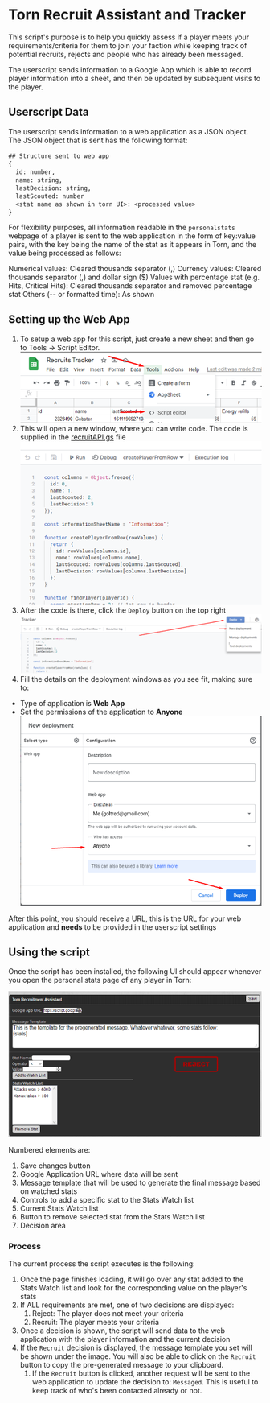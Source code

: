 # Torn Recruit Assistant and Tracker

This script's purpose is to help you quickly assess if a player meets your requirements/criteria for them to join your
faction while keeping track of potential recruits, rejects and people who has already been messaged.

The userscript sends information to a Google App which is able to record player information into a sheet, and then be 
updated by subsequent visits to the player.

## Userscript Data

The userscript sends information to a web application as a JSON object. The JSON object that is sent has the following format:
```
## Structure sent to web app
{
  id: number,
  name: string,
  lastDecision: string,
  lastScouted: number
  <stat name as shown in torn UI>: <processed value>
}
```

For flexibility purposes, all information readable in the `personalstats` webpage of a player is sent to the web application
in the form of key:value pairs, with the key being the name of the stat as it appears in Torn, and the value being processed as follows:

Numerical values: Cleared thousands separator (,)
Currency values: Cleared thousands separator (,) and dollar sign ($)
Values with percentage stat (e.g. Hits, Critical Hits): Cleared thousands separator and removed percentage stat
Others (-- or formatted time): As shown

## Setting up the Web App

1. To setup a web app for this script, just create a new sheet and then go to Tools -> Script Editor.
![Step 1 Image](images/step1.png)
1. This will open a new window, where you can write code. The code is supplied in the [recruitAPI.gs](recruitAPI.gs) file
![Step 2 Image](images/step2.png)
1. After the code is there, click the `Deploy` button on the top right 
![Step 3 Image](images/step3.png)
1. Fill the details on the deployment windows as you see fit, making sure to:
* Type of application is **Web App**
* Set the permissions of the application to **Anyone**
![Step 4 Image](images/step4.png)

After this point, you should receive a URL, this is the URL for your web application and **needs** to be provided in 
the userscript settings

## Using the script

Once the script has been installed, the following UI should appear whenever you open the personal stats page of any player
in Torn:

![UI Overview](images/ui1.png)

Numbered elements are:
1. Save changes button
1. Google Application URL where data will be sent
1. Message template that will be used to generate the final message based on watched stats
1. Controls to add a specific stat to the Stats Watch list
1. Current Stats Watch list
1. Button to remove selected stat from the Stats Watch list
1. Decision area

### Process

The current process the script executes is the following:

1. Once the page finishes loading, it will go over any stat added to the Stats Watch list and look for the corresponding
value on the player's stats
1. If ALL requirements are met, one of two decisions are displayed:
    1. Reject: The player does not meet your criteria
    1. Recruit: The player meets your criteria
1. Once a decision is shown, the script will send data to the web application with the player information and the 
current decision
1. If the `Recruit` decision is displayed, the message template you set will be shown under the image. You will also be 
able to click on the `Recruit` button to copy the pre-generated message to your clipboard.
    1. If the `Recruit` button is clicked, another request will be sent to the web application to update the decision 
    to: `Messaged`. This is useful to keep track of who's been contacted already or not. 